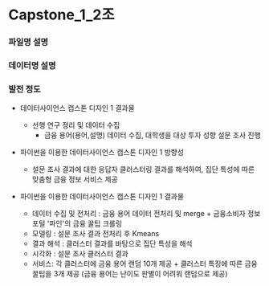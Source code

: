 # Capstone_1_2조

### 파일명  설명 


### 데이터명 설명


### 발전 정도
- 데이터사이언스 캡스톤 디자인 1 결과물
    - 선행 연구 정리 및 데이터 수집
        - 금융 용어(용어,설명) 데이터 수집, 대학생을 대상 투자 성향 설문 조사 진행
        

- 파이썬을 이용한 데이터사이언스 캡스톤 디자인 1 방향성
    - 설문 조사 결과에 대한 응답자 클러스터링 결과를 해석하여, 집단 특성에 따른 맞춤형 금융 정보 서비스 제공


- 파이썬을 이용한 데이터사이언스 캡스톤 디자인 1 결과물
    - 데이터 수집 및 전처리 : 금융 용어 데이터 전처리 및 merge + 금융소비자 정보 포털 '파인'의 금융 꿀팁 크롤링
    - 모델링 : 설문 조사 결과 전처리 후 Kmeans
    - 결과 해석 : 클러스터 결과를 바탕으로 집단 특성을 해석
    - 시각화 : 설문 조사 클러스터 결과 
    - 서비스: 각 클러스터에 금융 용어 랜덤 10개 제공 + 클러스터 특징에 따른 금융 꿀팁을 3개 제공 (금융 용어는 난이도 판별이 어려워 랜덤으로 제공)


